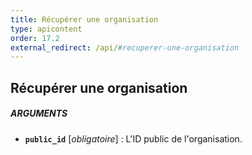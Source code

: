 ```yaml
---
title: Récupérer une organisation
type: apicontent
order: 17.2
external_redirect: /api/#recuperer-une-organisation
---
```


## Récupérer une organisation
##### ARGUMENTS
* **`public_id`** [*obligatoire*] :
    L'ID public de l'organisation.

